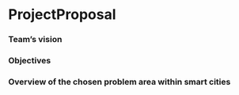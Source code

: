 # ProjectProposal

### Team’s vision

### Objectives

### Overview of the chosen problem area within smart cities
